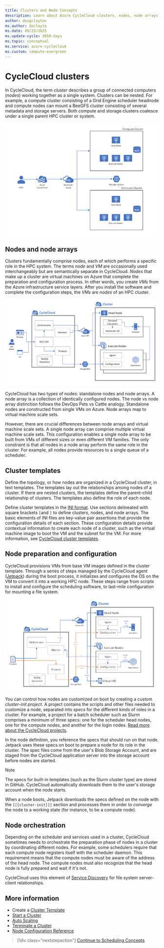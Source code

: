 ```yaml
---
title: Clusters and Node Concepts
description: Learn about Azure CycleCloud clusters, nodes, node arrays, and cluster templates. Prepare, configure, and orchestrate nodes.
author: dougclayton
ms.author: doclayto
ms.date: 09/23/2025
ms.update-cycle: 3650-days
ms.topic: conceptual
ms.service: azure-cyclecloud
ms.custom: compute-evergreen
---
```


# CycleCloud clusters

In CycleCloud, the term *cluster* describes a group of connected computers (*nodes*) working together as a single system. Clusters can be nested. For example, a compute cluster consisting of a Grid Engine scheduler headnode and compute nodes can mount a BeeGFS cluster consisting of several metadata and storage servers. Both compute and storage clusters coalesce under a single parent HPC cluster or system.

![Overview Diagram](../images/concept-overview-diagram.png)

## Nodes and node arrays

Clusters fundamentally comprise nodes, each of which performs a specific role in the HPC system. The terms *node* and *VM* are occasionally used interchangeably but are semantically separate in CycleCloud. *Nodes* that make up a cluster are virtual machines on Azure that complete the preparation and configuration process. In other words, you create *VMs* from the Azure infrastructure service layers. After you install the software and complete the configuration steps, the *VMs* are *nodes* of an HPC cluster.

![Architecture Diagram](../images/concept-architecture-diagram.png)

CycleCloud has two types of nodes: standalone nodes and node arrays. A node array is a collection of identically configured nodes. The node vs node array distinction follows the DevOps Pets vs Cattle analogy. Standalone nodes are constructed from single VMs on Azure. Node arrays map to virtual machine scale sets.

However, there are crucial differences between node arrays and virtual machine scale sets. A single node array can comprise multiple virtual machine scale sets. This configuration enables a single node array to be built from VMs of different sizes or even different VM families. The only constraint is that all nodes in a node array perform the same role in the cluster. For example, all nodes provide resources to a single queue of a scheduler.

## Cluster templates

Define the topology, or how nodes are organized in a CycleCloud cluster, in text templates. The templates lay out the relationships among nodes of a cluster. If there are nested clusters, the templates define the parent-child relationship of clusters. The templates also define the role of each node.

Define cluster templates in the [INI format](https://en.wikipedia.org/wiki/INI_file). Use sections delineated with square brackets `[`and `]` to define clusters, nodes, and node arrays. The basic elements of INI files are key-value pair assertions that provide the configuration details of each section. These configuration details provide contextual information to create each node of a cluster, such as the virtual machine image to boot the VM and the subnet for the VM. For more information, see [CycleCloud cluster templates](~/articles/cyclecloud/how-to/cluster-templates.md).

## Node preparation and configuration

CycleCloud provisions VMs from base VM images defined in the cluster template. Through a series of steps managed by the CycleCloud agent ([Jetpack](~/articles/cyclecloud/jetpack.md)) during the boot process, it initializes and configures the OS on the VM to convert it into a working HPC node. These steps range from scripts to install and configure the scheduling software, to last-mile configuration for mounting a file system.

![Node Preparation Diagram](../images/concept-node-prep-diagram.png)

You can control how nodes are customized on boot by creating a custom *cluster-init project*. A project contains the scripts and other files needed to customize a node, separated into *specs* for the different kinds of roles in a cluster. For example, a project for a batch scheduler such as Slurm comprises a minimum of three specs: one for the scheduler head nodes, one for the compute nodes, and another for the login nodes. [Read more about the CycleCloud projects](~/articles/cyclecloud/how-to/projects.md).

In the node definition, you reference the specs that should run on that node. Jetpack uses these specs on boot to prepare a node for its role in the cluster. The spec files come from the user's Blob Storage Account, and are staged from the CycleCloud application server into the storage account before nodes are started.

> [!NOTE]
> The specs for built-in templates (such as the Slurm cluster type) are stored in GitHub. CycleCloud automatically downloads them to the user's storage account when the node starts.

When a node boots, Jetpack downloads the specs defined on the node with the `[[[cluster-init]]]` section and processes them in order to *converge* the node to a working state (for instance, to be a compute node).

## Node orchestration

Depending on the scheduler and services used in a cluster, CycleCloud sometimes needs to orchestrate the preparation phase of nodes in a cluster by coordinating different nodes. For example, some schedulers require that each compute node registers itself with the scheduler daemon. This requirement means that the compute nodes must be aware of the address of the head node. The compute nodes must also recognize that the head node is fully prepared and wait if it's not.

CycleCloud uses this element of [Service Discovery](https://en.wikipedia.org/wiki/Service_discovery) for file system server-client relationships.


## More information

* Create a [Cluster Template](../how-to/cluster-templates.md)
* [Start a Cluster](../how-to/start-cluster.md)
* [Auto Scaling](../how-to/configure-autoscaling.md)
* [Terminate a Cluster](../how-to/terminate-cluster.md)
* [Node Configuration Reference](../cluster-references/configuration-reference.md)

> [!div class="nextstepaction"]
> [Continue to Scheduling Concepts](./scheduling.md)
